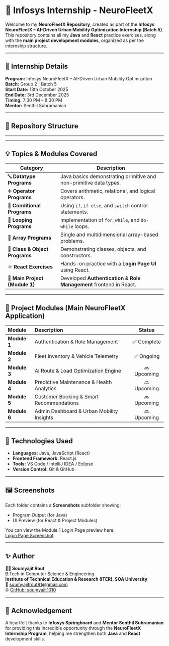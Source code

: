 # 🚀 Infosys Internship - NeuroFleetX

Welcome to my **NeuroFleetX Repository**, created as part of the **Infosys NeuroFleetX – AI-Driven Urban Mobility Optimization Internship (Batch 5)**.  
This repository contains all my **Java** and **React** practice exercises, along with the **main project development modules**, organized as per the internship structure.

---

## 📅 Internship Details
**Program:** Infosys NeuroFleetX – AI-Driven Urban Mobility Optimization  
**Batch:** Group 2 | Batch 5  
**Start Date:** 13th October 2025  
**End Date:** 3rd December 2025  
**Timing:** 7:30 PM – 8:30 PM  
**Mentor:** Senthil Subramanian  

---

## 📁 Repository Structure

---


---

## 💡 Topics & Modules Covered

| Category | Description |
|-----------|-------------|
| 🔤 **Datatype Programs** | Java basics demonstrating primitive and non-primitive data types. |
| ➕ **Operator Programs** | Covers arithmetic, relational, and logical operators. |
| 🔀 **Conditional Programs** | Using `if`, `if-else`, and `switch` control statements. |
| 🔁 **Looping Programs** | Implementation of `for`, `while`, and `do-while` loops. |
| 🧮 **Array Programs** | Single and multidimensional array-based problems. |
| 🧱 **Class & Object Programs** | Demonstrating classes, objects, and constructors. |
| ⚛️ **React Exercises** | Hands-on practice with a **Login Page UI** using React. |
| 🧩 **Main Project (Module 1)** | Developed **Authentication & Role Management** frontend in React. |

---

## 🧩 Project Modules (Main NeuroFleetX Application)

| Module | Description | Status |
|:-------|:-------------|:-------:|
| **Module 1** | Authentication & Role Management | ✅ Complete |
| **Module 2** | Fleet Inventory & Vehicle Telemetry | ✅ Ongoing |
| **Module 3** | AI Route & Load Optimization Engine | 🔜 Upcoming |
| **Module 4** | Predictive Maintenance & Health Analytics | 🔜 Upcoming |
| **Module 5** | Customer Booking & Smart Recommendations | 🔜 Upcoming |
| **Module 6** | Admin Dashboard & Urban Mobility Insights | 🔜 Upcoming |

---

## 🧰 Technologies Used
- **Languages:** Java, JavaScript (React)
- **Frontend Framework:** React.js
- **Tools:** VS Code / IntelliJ IDEA / Eclipse  
- **Version Control:** Git & GitHub

---

## 🖼️ Screenshots
Each folder contains a **Screenshots** subfolder showing:
- Program Output (for Java)
- UI Preview (for React & Project Modules)

You can view the Module 1 Login Page preview here:  
[Login Page Screenshot](./neurofleetx-frontend/Screenshots)

---

## ✨ Author
**👨‍💻 Soumyajit Rout**  
B.Tech in Computer Science & Engineering  
**Institute of Technical Education & Research (ITER), SOA University**  
📧 [soumyajitrout81@gmail.com](mailto:soumyajitrout81@gmail.com)  
🌐 [GitHub: soumyajit1010](https://github.com/soumyajit1010)

---

## 🏁 Acknowledgement
A heartfelt thanks to **Infosys Springboard** and **Mentor Senthil Subramanian** for providing this incredible opportunity through the **NeuroFleetX Internship Program**, helping me strengthen both **Java** and **React** development skills.
